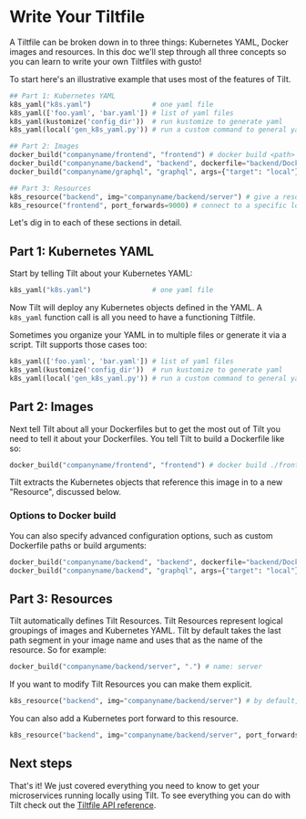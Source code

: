# Write Your Tiltfile

A Tiltfile can be broken down in to three things: Kubernetes YAML, Docker images and resources. In this doc we'll step through all three concepts so you can learn to write your own Tiltfiles with gusto!

To start here's an illustrative example that uses most of the features of Tilt.

```python
## Part 1: Kubernetes YAML
k8s_yaml("k8s.yaml")               # one yaml file
k8s_yaml(['foo.yaml', 'bar.yaml']) # list of yaml files
k8s_yaml(kustomize('config_dir'))  # run kustomize to generate yaml
k8s_yaml(local('gen_k8s_yaml.py')) # run a custom command to general yaml

## Part 2: Images
docker_build("companyname/frontend", "frontend") # docker build <path>
docker_build("companyname/backend", "backend", dockerfile="backend/Dockerfile.dev") # docker build with specific Dockerfile
docker_build("companyname/graphql", "graphql", args={"target": "local"} # docker build with build args

## Part 3: Resources
k8s_resource("backend", img="companyname/backend/server") # give a resource a name that's different than the base name of the image
k8s_resource("frontend", port_forwards=9000) # connect to a specific local port
```

Let's dig in to each of these sections in detail.

## Part 1: Kubernetes YAML
Start by telling Tilt about your Kubernetes YAML:

```python
k8s_yaml("k8s.yaml")               # one yaml file
```

Now Tilt will deploy any Kubernetes objects defined in the YAML. A `k8s_yaml` function call is all you need to have a functioning Tiltfile.

Sometimes you organize your YAML in to multiple files or generate it via a script. Tilt supports those cases too:

```python
k8s_yaml(['foo.yaml', 'bar.yaml']) # list of yaml files
k8s_yaml(kustomize('config_dir'))  # run kustomize to generate yaml
k8s_yaml(local('gen_k8s_yaml.py')) # run a custom command to general yaml
```

## Part 2: Images
Next tell Tilt about all your Dockerfiles but to get the most out of Tilt you need to tell it about your Dockerfiles. You tell Tilt to build a Dockerfile like so:

```python
docker_build("companyname/frontend", "frontend") # docker build ./frontend
```

Tilt extracts the Kubernetes objects that reference this image in to a new "Resource", discussed below.

### Options to Docker build
You can also specify advanced configuration options, such as custom Dockerfile paths or build arguments:
```python
docker_build("companyname/backend", "backend", dockerfile="backend/Dockerfile.dev") # docker build with specific Dockerfile
docker_build("companyname/backend", "graphql", args={"target": "local"} # docker build with build args
```

## Part 3: Resources
Tilt automatically defines Tilt Resources. Tilt Resources represent logical groupings of images and Kubernetes YAML. Tilt by default takes the last path segment in your image name and uses that as the name of the resource. So for example:

```python
docker_build("companyname/backend/server", ".") # name: server
```

If you want to modify Tilt Resources you can make them explicit.

```python
k8s_resource("backend", img="companyname/backend/server") # by default, resources are named after the basename of the image (here, `server`). This gives it a different name (`backend`)
```

You can also add a Kubernetes port forward to this resource.

```python
k8s_resource("backend", img="companyname/backend/server", port_forwards=9000) # connect to a specific local port
```

## Next steps
That's it! We just covered everything you need to know to get your microservices running locally using Tilt. To see everything you can do with Tilt check out the [Tiltfile API reference](api.html).

